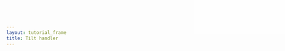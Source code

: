 ```yaml
---
layout: tutorial_frame
title: Tilt handler
---
```

<style>

#info {
	position:absolute; 
	top:0; 
	right:0; 
	width: 20em; 
	height: 7.5em; 
	background: rgba(255,255,255,.5); 
	z-index:500; 
	font: 12px Sans;
}

.crsMarker {
	border-top: 2px green solid;
	border-left: 2px green solid;
}
</style>

<div id='info' style=''></div>


<script type="module">
	import {Map, Handler, Point, DomEvent, TileLayer} from 'leaflet';

	const trd = [63.41, 10.41];
	
	const TiltHandler = Handler.extend({
		addHooks() {
			DomEvent.on(window, 'deviceorientation', this._tilt, this);
		},
	
		removeHooks() {
			DomEvent.off(window, 'deviceorientation', this._tilt, this);
		},

		_tilt(ev) {
			// Treat Gamma angle as horizontal pan (1 degree = 1 pixel) and Beta angle as vertical pan
			const offset = new Point(ev.gamma, ev.beta);
			let info;
			if (offset) {
				this._map.panBy(offset);
				info = `${ev.gamma},${ev.beta}`;
			} else {
				info = 'Device orientation not detected';
			}
			document.getElementById('info').innerHTML = info;
		}
	});
	
	Map.addInitHook('addHandler', 'tilt', TiltHandler);

	const map = new Map('map', {
		center: [0, 0],
		zoom: 1,
		tilt: true
	});

	const osm = new TileLayer('https://tile.openstreetmap.org/{z}/{x}/{y}.png', {
		maxZoom: 19,
		attribution: '&copy; <a href="http://www.openstreetmap.org/copyright">OpenStreetMap</a>'
	}).addTo(map);
	
</script>
